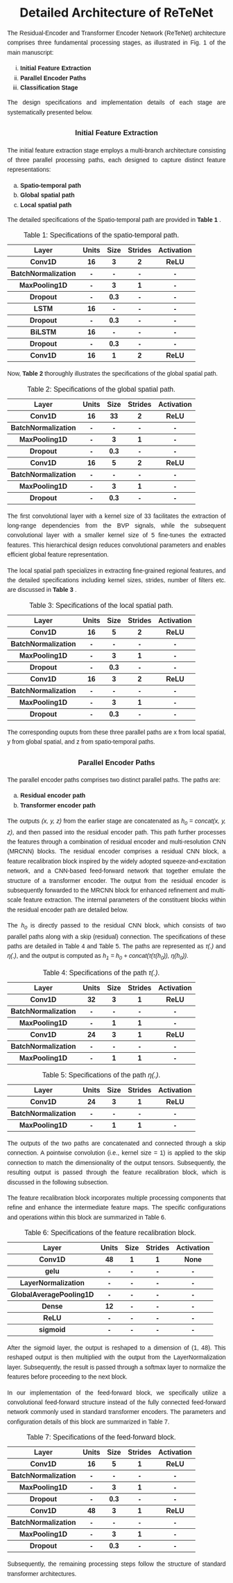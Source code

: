 <h1 align="center">Detailed Architecture of ReTeNet</h1>

<div style="text-align: justify; line-height: 1.6; font-family: 'Arial', sans-serif;">
  <p align="justify">
    The Residual-Encoder and Transformer Encoder Network (ReTeNet) architecture comprises three fundamental processing stages, as illustrated in Fig. 1 of the main manuscript:
  </p>
  <ol type="i" style="margin: 12px 0; padding-left: 30px;">
    <li><strong>Initial Feature Extraction</strong></li>
    <li><strong>Parallel Encoder Paths</strong></li>
    <li><strong>Classification Stage</strong></li>
  </ol>
  <p style="margin-top: 8px;">
    The design specifications and implementation details of each stage are systematically presented below.
  </p>
  <h3 align="center">Initial Feature Extraction</h3>
  <p align="justify">
    The initial feature extraction stage employs a multi-branch architecture consisting of three parallel processing paths, each designed to capture distinct feature representations:
    <ol type="a" style="margin: 12px 0; padding-left: 30px;">
    <li><strong>Spatio-temporal path</strong></li>
    <li><strong>Global spatial path</strong></li>
    <li><strong>Local spatial path</strong></li>
  </ol>
  The detailed specifications of the Spatio-temporal path are provided in <strong> Table 1 </strong>.
  <table>
    <caption> Table 1: Specifications of the spatio-temporal path. </caption>
    <tr>
      <th> Layer </th> <th> Units </th> <th> Size </th> <th> Strides </th> <th> Activation </th>
    </tr>
    <tr>
      <th> Conv1D </th> <th> 16 </th> <th> 3 </th> <th> 2 </th> <th> ReLU </th>
    </tr>
    <tr>
      <th> BatchNormalization </th> <th> - </th> <th> - </th> <th> - </th> <th> - </th>
    </tr>
    <tr>
      <th> MaxPooling1D </th> <th> - </th> <th> 3 </th> <th> 1 </th> <th> - </th>
    </tr>
    <tr>
      <th> Dropout </th> <th> - </th> <th> 0.3 </th> <th> - </th> <th> - </th>
    </tr>
    <tr>
      <th> LSTM </th> <th> 16 </th> <th> - </th> <th> - </th> <th> - </th>
    </tr>
    <tr>
      <th> Dropout </th> <th> - </th> <th> 0.3 </th> <th> - </th> <th> - </th>
    </tr>
    <tr>
      <th> BiLSTM </th> <th> 16 </th> <th> - </th> <th> - </th> <th> - </th>
    </tr>
    <tr>
      <th> Dropout </th> <th> - </th> <th> 0.3 </th> <th> - </th> <th> - </th>
    </tr>
    <tr>
      <th> Conv1D </th> <th> 16 </th> <th> 1 </th> <th> 2 </th> <th> ReLU </th>
    </tr>
  </table>
  Now, <strong> Table 2 </strong> thoroughly illustrates the specifications of the global spatial path.
  <table>
    <caption> Table 2: Specifications of the global spatial path. </caption>
    <tr>
      <th> Layer </th> <th> Units </th> <th> Size </th> <th> Strides </th> <th> Activation </th>
    </tr>
    <tr>
      <th> Conv1D </th> <th> 16 </th> <th> 33 </th> <th> 2 </th> <th> ReLU </th>
    </tr>
    <tr>
      <th> BatchNormalization </th> <th> - </th> <th> - </th> <th> - </th> <th> - </th>
    </tr>
    <tr>
      <th> MaxPooling1D </th> <th> - </th> <th> 3 </th> <th> 1 </th> <th> - </th>
    </tr>
    <tr>
      <th> Dropout </th> <th> - </th> <th> 0.3 </th> <th> - </th> <th> - </th>
    </tr>
    <tr>
      <th> Conv1D </th> <th> 16 </th> <th> 5 </th> <th> 2 </th> <th> ReLU </th>
    </tr>
    <tr>
      <th> BatchNormalization </th> <th> - </th> <th> - </th> <th> - </th> <th> - </th>
    </tr>
    <tr>
      <th> MaxPooling1D </th> <th> - </th> <th> 3 </th> <th> 1 </th> <th> - </th>
    </tr>
    <tr>
      <th> Dropout </th> <th> - </th> <th> 0.3 </th> <th> - </th> <th> - </th>
    </tr>
  </table>
  <p align="justify"> The first convolutional layer with a kernel size of 33 facilitates the extraction of long-range dependencies from the BVP signals, while the subsequent convolutional layer with a smaller kernel size of 5 fine-tunes the extracted features. This hierarchical design reduces convolutional parameters and enables efficient global feature representation. </p>
  </p>
  <p align="justify"> The local spatial path specializes in extracting fine-grained regional features, and the detailed specifications including kernel sizes, strides, number of filters etc. are discussed in <strong> Table 3 </strong>. </p>
  <table>
    <caption> Table 3: Specifications of the local spatial path. </caption>
    <tr>
      <th> Layer </th> <th> Units </th> <th> Size </th> <th> Strides </th> <th> Activation </th>
    </tr>
    <tr>
      <th> Conv1D </th> <th> 16 </th> <th> 5 </th> <th> 2 </th> <th> ReLU </th>
    </tr>
    <tr>
      <th> BatchNormalization </th> <th> - </th> <th> - </th> <th> - </th> <th> - </th>
    </tr>
    <tr>
      <th> MaxPooling1D </th> <th> - </th> <th> 3 </th> <th> 1 </th> <th> - </th>
    </tr>
    <tr>
      <th> Dropout </th> <th> - </th> <th> 0.3 </th> <th> - </th> <th> - </th>
    </tr>
    <tr>
      <th> Conv1D </th> <th> 16 </th> <th> 3 </th> <th> 2 </th> <th> ReLU </th>
    </tr>
    <tr>
      <th> BatchNormalization </th> <th> - </th> <th> - </th> <th> - </th> <th> - </th>
    </tr>
    <tr>
      <th> MaxPooling1D </th> <th> - </th> <th> 3 </th> <th> 1 </th> <th> - </th>
    </tr>
    <tr>
      <th> Dropout </th> <th> - </th> <th> 0.3 </th> <th> - </th> <th> - </th>
    </tr>
  </table>
    <p align="justify"> The corresponding ouputs from these three parallel paths are x from local spatial, y from global spatial, and z from spatio-temporal paths. </p>
  <h3 align="center">Parallel Encoder Paths</h3>
  <p align="justify"> The parallel encoder paths comprises two distinct parallel paths.
  The paths are:
    <ol type="a" style="margin: 12px 0; padding-left: 30px;">
    <li><strong>Residual encoder path</strong></li>
    <li><strong>Transformer encoder path</strong></li>
  </ol>
  </p>
  <p align="justify">
  The outputs <i>(x, y, z)</i> from the earlier stage are concatenated as 
  <i>h<sub>0</sub> = concat(x, y, z)</i>, and then passed into the residual encoder path.
  This path further processes the features through a combination of residual encoder and multi-resolution CNN (MRCNN) blocks.
  The residual encoder comprises a residual CNN block, a feature recalibration block inspired by the widely adopted squeeze-and-excitation network, and a CNN-based feed-forward network that together emulate the structure of a transformer encoder.
  The output from the residual encoder is subsequently forwarded to the MRCNN block for enhanced refinement and multi-scale feature extraction.
  The internal parameters of the constituent blocks within the residual encoder path are detailed below.
</p>
<p align="justify">
  The <i>h<sub>0</sub></i> is directly passed to the residual CNN block, which consists of two parallel paths along with a skip (residual) connection. 
  The specifications of these paths are detailed in Table 4 and Table 5. 
  The paths are represented as <i>&tau;(.)</i> and <i>&eta;(.)</i>, and the output is computed as 
  <i>h<sub>1</sub> = h<sub>0</sub> + concat(&tau;(&tau;(h<sub>0</sub>)), &eta;(h<sub>0</sub>))</i>.
</p>
<table>
    <caption> Table 4: Specifications of the path <i>&tau;(.)</i>. </caption>
    <tr>
      <th> Layer </th> <th> Units </th> <th> Size </th> <th> Strides </th> <th> Activation </th>
    </tr>
    <tr>
      <th> Conv1D </th> <th> 32 </th> <th> 3 </th> <th> 1 </th> <th> ReLU </th>
    </tr>
    <tr>
      <th> BatchNormalization </th> <th> - </th> <th> - </th> <th> - </th> <th> - </th>
    </tr>
    <tr>
      <th> MaxPooling1D </th> <th> - </th> <th> 1 </th> <th> 1 </th> <th> - </th>
    </tr>
    <tr>
      <th> Conv1D </th> <th> 24 </th> <th> 3 </th> <th> 1 </th> <th> ReLU </th>
    </tr>
    <tr>
      <th> BatchNormalization </th> <th> - </th> <th> - </th> <th> - </th> <th> - </th>
    </tr>
    <tr>
      <th> MaxPooling1D </th> <th> - </th> <th> 1 </th> <th> 1 </th> <th> - </th>
    </tr>
  </table>
  <table>
    <caption> Table 5: Specifications of the path <i>&eta;(.)</i>. </caption>
    <tr>
      <th> Layer </th> <th> Units </th> <th> Size </th> <th> Strides </th> <th> Activation </th>
    </tr>
    <tr>
      <th> Conv1D </th> <th> 24 </th> <th> 3 </th> <th> 1 </th> <th> ReLU </th>
    </tr>
    <tr>
      <th> BatchNormalization </th> <th> - </th> <th> - </th> <th> - </th> <th> - </th>
    </tr>
    <tr>
      <th> MaxPooling1D </th> <th> - </th> <th> 1 </th> <th> 1 </th> <th> - </th>
    </tr>
  </table>
<p align="justify">
  The outputs of the two paths are concatenated and connected through a skip connection. 
  A pointwise convolution (i.e., kernel size = 1) is applied to the skip connection to match the dimensionality of the output tensors. 
  Subsequently, the resulting output is passed through the feature recalibration block, which is discussed in the following subsection.
</p>
<p align="justify">
  The feature recalibration block incorporates multiple processing components that refine and enhance the intermediate feature maps. 
  The specific configurations and operations within this block are summarized in Table 6.
</p>
<table>
    <caption> Table 6: Specifications of the feature recalibration block. </caption>
    <tr>
      <th> Layer </th> <th> Units </th> <th> Size </th> <th> Strides </th> <th> Activation </th>
    </tr>
    <tr>
      <th> Conv1D </th> <th> 48 </th> <th> 1 </th> <th> 1 </th> <th> None </th>
    </tr>
    <tr>
      <th> gelu </th> <th> - </th> <th> - </th> <th> - </th> <th> - </th>
    </tr>
    <tr>
      <th> LayerNormalization </th> <th> - </th> <th> - </th> <th> - </th> <th> - </th>
    </tr>
    <tr>
      <th> GlobalAveragePooling1D </th> <th> - </th> <th> - </th> <th> - </th> <th> - </th>
    </tr>
    <tr>
      <th> Dense </th> <th> 12 </th> <th> - </th> <th> - </th> <th> - </th>
    </tr>
    <tr>
      <th> ReLU </th> <th> - </th> <th> - </th> <th> - </th> <th> - </th>
    </tr>
    <tr>
      <th> sigmoid </th> <th> - </th> <th> - </th> <th> - </th> <th> - </th>
    </tr>
  </table>
  <p align="justify">
  After the sigmoid layer, the output is reshaped to a dimension of (1, 48). 
  This reshaped output is then multiplied with the output from the LayerNormalization layer. 
  Subsequently, the result is passed through a softmax layer to normalize the features before proceeding to the next block.
</p>
<p align="justify">
  In our implementation of the feed-forward block, we specifically utilize a convolutional feed-forward structure instead of the fully connected feed-forward network commonly used in standard transformer encoders. 
  The parameters and configuration details of this block are summarized in Table 7.
</p>
<table>
    <caption> Table 7: Specifications of the feed-forward block</i>. </caption>
    <tr>
      <th> Layer </th> <th> Units </th> <th> Size </th> <th> Strides </th> <th> Activation </th>
    </tr>
    <tr>
      <th> Conv1D </th> <th> 16 </th> <th> 5 </th> <th> 1 </th> <th> ReLU </th>
    </tr>
    <tr>
      <th> BatchNormalization </th> <th> - </th> <th> - </th> <th> - </th> <th> - </th>
    </tr>
    <tr>
      <th> MaxPooling1D </th> <th> - </th> <th> 3 </th> <th> 1 </th> <th> - </th>
    </tr>
    <tr>
      <th> Dropout </th> <th> - </th> <th> 0.3 </th> <th> - </th> <th> - </th>
    </tr>
    <tr>
      <th> Conv1D </th> <th> 48 </th> <th> 3 </th> <th> 1 </th> <th> ReLU </th>
    </tr>
    <tr>
      <th> BatchNormalization </th> <th> - </th> <th> - </th> <th> - </th> <th> - </th>
    </tr>
    <tr>
      <th> MaxPooling1D </th> <th> - </th> <th> 3 </th> <th> 1 </th> <th> - </th>
    </tr>
    <tr>
      <th> Dropout </th> <th> - </th> <th> 0.3 </th> <th> - </th> <th> - </th>
    </tr>
  </table>
<p align="justify">
  Subsequently, the remaining processing steps follow the structure of standard transformer architectures.
</p>

  
</div>

